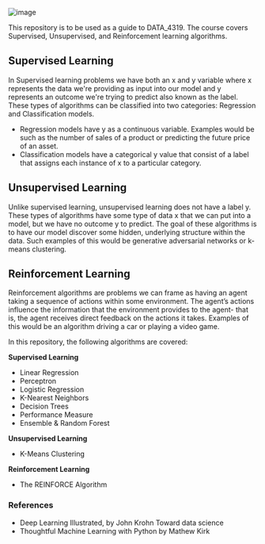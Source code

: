 ![image](https://user-images.githubusercontent.com/90532523/145304219-ebb474de-6a03-48ba-9c36-afe45c32ef40.png)


This repository is to be used as a guide to DATA_4319. The course covers Supervised, Unsupervised, and Reinforcement learning algorithms.


<h2>Supervised Learning</h2>

In Supervised learning problems we have both an x and y variable where x represents the data we're providing as input into our model and y represents an outcome we're trying to predict also known as the label. These types of algorithms can be classified into two categories: Regression and Classification models.
   - Regression models have y as a continuous variable. Examples would be such as the number of sales of a product or predicting the future price of an asset.
   - Classification models have a categorical y value that consist of a label that assigns each instance of x to a particular category.
  
<h2>Unsupervised Learning</h2>

Unlike supervised learning, unsupervised learning does not have a label y. These types of algorithms have some type of data x that we can put into a model, but we have no outcome y to predict. The goal of these algorithms is to have our model discover some hidden, underlying structure within the data. Such examples of this would be generative adversarial networks or k-means clustering.


<h2>Reinforcement Learning</h2>

Reinforcement algorithms are problems we can frame as having an agent taking a sequence of actions within some environment. The agent’s actions influence the information that the environment provides to the agent- that is, the agent receives direct feedback on the actions it takes. Examples of this would be an algorithm driving a car or playing a video game. 

In this repository, the following algorithms are covered:

**Supervised Learning**

- Linear Regression
- Perceptron
- Logistic Regression
- K-Nearest Neighbors
- Decision Trees
- Performance Measure
- Ensemble & Random Forest

**Unsupervised Learning**

- K-Means Clustering

**Reinforcement Learning** 

- The REINFORCE Algorithm

<h3>References</h3>

- Deep Learning Illustrated, by John Krohn
Toward data science 
- Thoughtful Machine Learning with Python by Mathew Kirk



